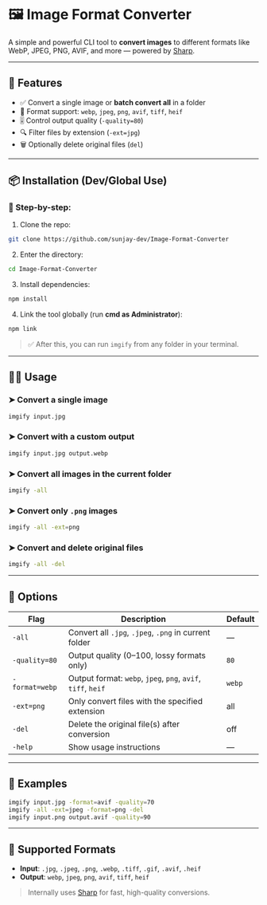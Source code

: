 # 🖼️ Image Format Converter

A simple and powerful CLI tool to **convert images** to different formats like WebP, JPEG, PNG, AVIF, and more — powered by [Sharp](https://github.com/lovell/sharp).

---

## 🚀 Features

- ✅ Convert a single image or **batch convert all** in a folder
- 🎯 Format support: `webp`, `jpeg`, `png`, `avif`, `tiff`, `heif`
- 🎚️ Control output quality (`-quality=80`)
- 🔍 Filter files by extension (`-ext=jpg`)
- 🗑️ Optionally delete original files (`del`)

---

## 📦 Installation (Dev/Global Use)

### 🔧 Step-by-step:

1. Clone the repo:
```bash
git clone https://github.com/sunjay-dev/Image-Format-Converter
````

2. Enter the directory:

```bash
cd Image-Format-Converter
```

3. Install dependencies:

```bash
npm install
```

4. Link the tool globally (run **cmd as Administrator**):

```bash
npm link
```

> ✅ After this, you can run `imgify` from any folder in your terminal.

---

## 🧑‍💻 Usage

### ➤ Convert a single image

```bash
imgify input.jpg
```

### ➤ Convert with a custom output

```bash
imgify input.jpg output.webp
```

### ➤ Convert all images in the current folder

```bash
imgify -all
```

### ➤ Convert only `.png` images

```bash
imgify -all -ext=png
```

### ➤ Convert and delete original files

```bash
imgify -all -del
```

---

## 🔧 Options

| Flag           | Description                                                  | Default |
| -------------- | ------------------------------------------------------------ | ------- |
| `-all`         | Convert all `.jpg`, `.jpeg`, `.png` in current folder        | —       |
| `-quality=80`  | Output quality (0–100, lossy formats only)                   | `80`    |
| `-format=webp` | Output format: `webp`, `jpeg`, `png`, `avif`, `tiff`, `heif` | `webp`  |
| `-ext=png`     | Only convert files with the specified extension              | all     |
| `-del`         | Delete the original file(s) after conversion                 | off     |
| `-help`        | Show usage instructions                                      | —       |

---

## 🧪 Examples

```bash
imgify input.jpg -format=avif -quality=70
imgify -all -ext=jpeg -format=png -del
imgify input.png output.avif -quality=90
```

---

## 📂 Supported Formats

* **Input**: `.jpg`, `.jpeg`, `.png`, `.webp`, `.tiff`, `.gif`, `.avif`, `.heif`
* **Output**: `webp`, `jpeg`, `png`, `avif`, `tiff`, `heif`

> Internally uses [Sharp](https://www.npmjs.com/package/sharp) for fast, high-quality conversions.
